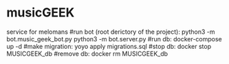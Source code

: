 # musicGEEK
service for melomans
#run bot (root derictory of the project):
python3 -m bot.music_geek_bot.py
python3 -m bot.server.py
#run db:
docker-compose up -d
#make migration:
yoyo apply migrations.sql
#stop db:
docker stop MUSICGEEK_db
#remove db:
docker rm MUSICGEEK_db
